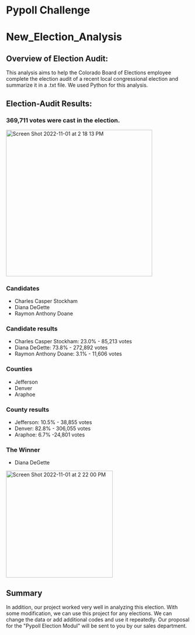 # Pypoll Challenge
# New_Election_Analysis

## Overview of Election Audit: 
This analysis aims to help the Colorado Board of Elections employee complete the election audit of a recent local congressional election and summarize it in a .txt file. We used Python for this analysis. 

## Election-Audit Results: 
### 369,711 votes were cast in the election.

<img width="400" alt="Screen Shot 2022-11-01 at 2 18 13 PM" src="https://user-images.githubusercontent.com/111788394/199308392-88554825-b125-4f62-b6cf-43fcc3d38114.png">


### Candidates
- Charles Casper Stockham
- Diana DeGette
- Raymon Anthony Doane

### Candidate results
- Charles Casper Stockham:  23.0% - 85,213 votes
- Diana DeGette:  73.8% - 272,892 votes 
- Raymon Anthony Doane:  3.1% - 11,606 votes

### Counties
- Jefferson
- Denver
- Araphoe
  
### County results
- Jefferson: 10.5% - 38,855 votes
- Denver: 82.8% - 306,055 votes
- Araphoe: 6.7% -24,801 votes

### The Winner
- Diana DeGette
<img width="292" alt="Screen Shot 2022-11-01 at 2 22 00 PM" src="https://user-images.githubusercontent.com/111788394/199309060-1ba3fe47-da37-4f58-89e6-bac8963d8974.png">

## Summary

In addition, our project worked very well in analyzing this election. With some modification, we can use this project for any elections. We can change the data or add additional codes and use it repeatedly.
Our proposal for the "Pypoll Election Modul" will be sent to you by our sales department.
